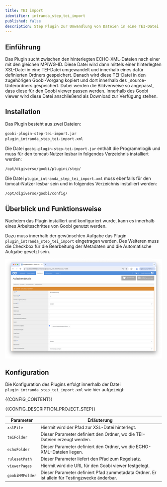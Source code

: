 ```yaml
---
title: TEI import
identifier: intranda_step_tei_import
published: false
description: Step Plugin zur Umwandlung von Dateien in eine TEI-Datei
---
```


## Einführung
Das Plugin sucht zwischen den hinterlegten ECHO-XML-Dateien nach einer mit den gleichen MPIWG-ID. Diese Datei wird dann mittels einer hinterlegten XSL-Datei in eine TEI-Datei umgewandelt und innerhalb eines dafür definierten Ordners gespeichert. Danach wird diese TEI-Datei in den zugehörigen Goobi-Vorgang kopiert und dort innerhalb des _source-Unterordners gespeichert. Dabei werden die Bildverweise so angepasst, dass diese für den Goobi viewer passen werden. Innerhalb des Goobi viewer wird diese Datei anschließend als Download zur Verfügung stehen.

## Installation
Das Plugin besteht aus zwei Dateien:

```bash
goobi-plugin-step-tei-import.jar
plugin_intranda_step_tei-import.xml
```

Die Datei `goobi-plugin-step-tei-import.jar` enthält die Programmlogik und muss für den tomcat-Nutzer lesbar in folgendes Verzeichnis installiert werden:

```bash
/opt/digiverso/goobi/plugins/step/
```

Die Datei `plugin_intranda_step_tei_import.xml` muss ebenfalls für den tomcat-Nutzer lesbar sein und in folgendes Verzeichnis installiert werden:

```bash
/opt/digiverso/goobi/config/
```

## Überblick und Funktionsweise
Nachdem das Plugin installiert und konfiguriert wurde, kann es innerhalb eines Arbeitsschrittes von Goobi genutzt werden.

Dazu muss innerhalb der gewünschten Aufgabe das Plugin `plugin_intranda_step_tei_import` eingetragen werden. Des Weiteren muss die Checkbox für die Bearbeitung der Metadaten und die Automatische Aufgabe gesetzt sein.

![Konfiguration des Arbeitsschritts für die Nutzung des Plugins](screen1_de.png)

## Konfiguration
Die Konfiguration des Plugins erfolgt innerhalb der Datei `plugin_intranda_step_tei_import.xml` wie hier aufgezeigt:

{{CONFIG_CONTENT}}

{{CONFIG_DESCRIPTION_PROJECT_STEP}}

Parameter               | Erläuterung
------------------------|------------------------------------
`xslFile`               | Hiermit wird der Pfad zur XSL-Datei hinterlegt. |
`teiFolder`             | Dieser Parameter definiert den Ordner, wo die TEI-Dateien erzeugt werden. |
`echoFolder`            | Dieser Parameter definiert den Ordner, wo die ECHO-XML-Dateien liegen. |
`rulesetPath`           | Dieser Parameter liefert den Pfad zum Regelsatz. |
`viewerPages`           | Hiermit wird die URL für den Goobi viewer festgelegt. |
`goobiMMFolder`         | Dieser Parameter definiert Pfad zummetadata Ordner. Er ist allein für Testingzwecke änderbar. |